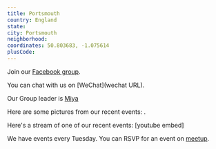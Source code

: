 ```yaml
---
title: Portsmouth
country: England
state: 
city: Portsmouth
neighborhood: 
coordinates: 50.803683, -1.075614
plusCode:
---
```

Join our [Facebook group](https://www.facebook.com/groups/free.code.camp.portsmouth).

You can chat with us on [WeChat](wechat URL).

Our Group leader is [Miya](freecodecamp.org/miya)

Here are some pictures from our recent events:
![]().

Here's a stream of one of our recent events:
[youtube embed]

We have events every Tuesday. You can RSVP for an event on [meetup](meetupurl).
